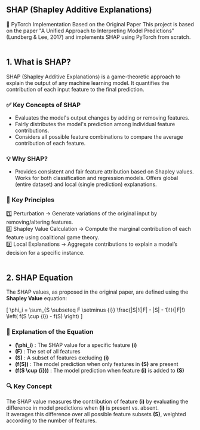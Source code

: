 ## SHAP (Shapley Additive Explanations)
📢 PyTorch Implementation Based on the Original Paper
This project is based on the paper "A Unified Approach to Interpreting Model Predictions" (Lundberg & Lee, 2017)
and implements SHAP using PyTorch from scratch.
<br/>
<br/>
## 1. What is SHAP?
SHAP (Shapley Additive Explanations) is a game-theoretic approach to explain the output of any machine learning model.
It quantifies the contribution of each input feature to the final prediction.

### ✅ Key Concepts of SHAP
  - Evaluates the model's output changes by adding or removing features.
  - Fairly distributes the model's prediction among individual feature contributions.
  - Considers all possible feature combinations to compare the average contribution of each feature.

### 💡 Why SHAP? <br/>
- Provides consistent and fair feature attribution based on Shapley values. Works for both classification and regression models. Offers global (entire dataset) and local (single prediction) explanations.

### 🌟 Key Principles <br/>
1️⃣ Perturbation → Generate variations of the original input by removing/altering features.<br/>
2️⃣ Shapley Value Calculation → Compute the marginal contribution of each feature using coalitional game theory.<br/>
3️⃣ Local Explanations → Aggregate contributions to explain a model’s decision for a specific instance.
<br/>
<br/>
## 2. SHAP Equation

The SHAP values, as proposed in the original paper, are defined using the **Shapley Value** equation:

\[
\phi_i = \sum_{S \subseteq F \setminus \{i\}} \frac{|S|!(|F| - |S| - 1)!}{|F|!} \left( f(S \cup \{i\}) - f(S) \right)
\]

### 📌 Explanation of the Equation

- **\(\phi_i\)** : The SHAP value for a specific feature **\(i\)**
- **\(F\)** : The set of all features
- **\(S\)** : A subset of features excluding **\(i\)**
- **\(f(S)\)** : The model prediction when only features in **\(S\)** are present
- **\(f(S \cup \{i\})\)** : The model prediction when feature **\(i\)** is added to **\(S\)**

### 🔍 Key Concept

The SHAP value measures the contribution of feature **\(i\)** by evaluating the difference in model predictions when **\(i\)** is present vs. absent.  
It averages this difference over all possible feature subsets **\(S\)**, weighted according to the number of features.


